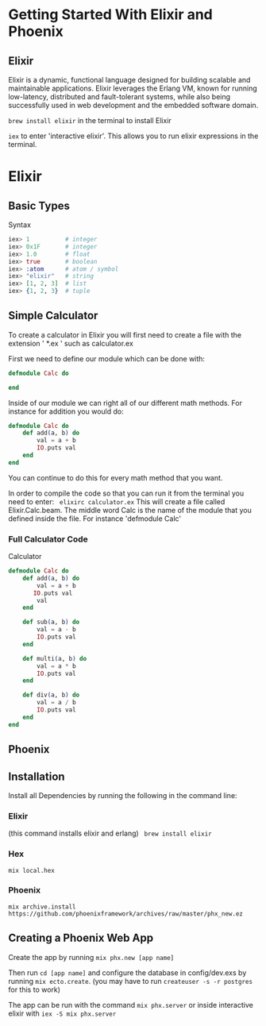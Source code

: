 # Getting Started With Elixir and Phoenix

## Elixir
Elixir is a dynamic, functional language designed for building scalable and maintainable applications.
Elixir leverages the Erlang VM, known for running low-latency, distributed and fault-tolerant systems, while also being successfully used in web development and the embedded software domain.

 ``` brew install elixir ``` in the terminal to install Elixir

```iex``` to enter 'interactive elixir'. This allows you to run elixir expressions in the terminal.

# Elixir

## Basic Types

Syntax
```Elixir
iex> 1          # integer
iex> 0x1F       # integer
iex> 1.0        # float
iex> true       # boolean
iex> :atom      # atom / symbol
iex> "elixir"   # string
iex> [1, 2, 3]  # list
iex> {1, 2, 3}  # tuple
```

## Simple Calculator
To create a calculator in Elixir you will first need to create a file with the extension ' *.ex ' such as calculator.ex

First we need to define our module which can be done with:

```Elixir
defmodule Calc do

end
```

Inside of our module we can right all of our different math methods. For instance for addition you would do:

```Elixir
defmodule Calc do
    def add(a, b) do
        val = a + b
        IO.puts val
    end
end
```

You can continue to do this for every math method that you want. 

In order to compile the code so that you can run it from the terminal you need to enter:
``` elixirc calculator.ex```
This will create a file called Elixir.Calc.beam. The middle word Calc is the name of the module that you defined inside the file.
For instance 'defmodule Calc'

### Full Calculator Code
Calculator
```Elixir
defmodule Calc do
    def add(a, b) do
        val = a + b
       IO.puts val
        val
    end

    def sub(a, b) do
        val = a - b
        IO.puts val
    end

    def multi(a, b) do
        val = a * b
        IO.puts val
    end

    def div(a, b) do
        val = a / b
        IO.puts val
    end
end
```

## Phoenix

## Installation
Install all Dependencies by running the following in the command line:

### Elixir
(this command installs elixir and erlang)
``` brew install elixir```

### Hex
```mix local.hex```

### Phoenix
```mix archive.install https://github.com/phoenixframework/archives/raw/master/phx_new.ez```

## Creating a Phoenix Web App
Create the app by running 
```mix phx.new [app name]``` 

Then run `cd [app name]` and configure the database in config/dev.exs by running `mix ecto.create`. (you may have to run `createuser -s -r postgres` for this to work) 

The app can be run with the command 
```mix phx.server``` 
or inside interactive elixir with 
```iex -S mix phx.server```
